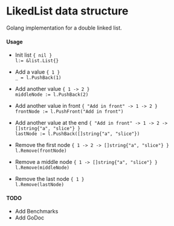 # LikedList data structure
Golang implementation for a double linked list.

#### Usage
    
- Init list `{ nil }`  
    `l:= &list.List{}`

- Add a value `{ 1 }`  
    `_ = l.PushBack(1)`

- Add another value `{ 1 -> 2 }`  
    `middleNode := l.PushBack(2)`

- Add another value in front `{ "Add in front" -> 1 -> 2 }`  
    `frontNode := l.PushFront("Add in front")`
    
- Add another value at the end `{ "Add in front" -> 1 -> 2 -> []string{"a", "slice"} }`  
    `lastNode := l.PushBack([]string{"a", "slice"})`

- Remove the first node `{ 1 -> 2 -> []string{"a", "slice"} }`  
    `l.Remove(frontNode)`

- Remove a middle node `{ 1 -> []string{"a", "slice"} }`   
    `l.Remove(middleNode)`

- Remove the last node `{ 1 }`  
    `l.Remove(lastNode)`
    
#### TODO
- Add Benchmarks 
- Add GoDoc
          